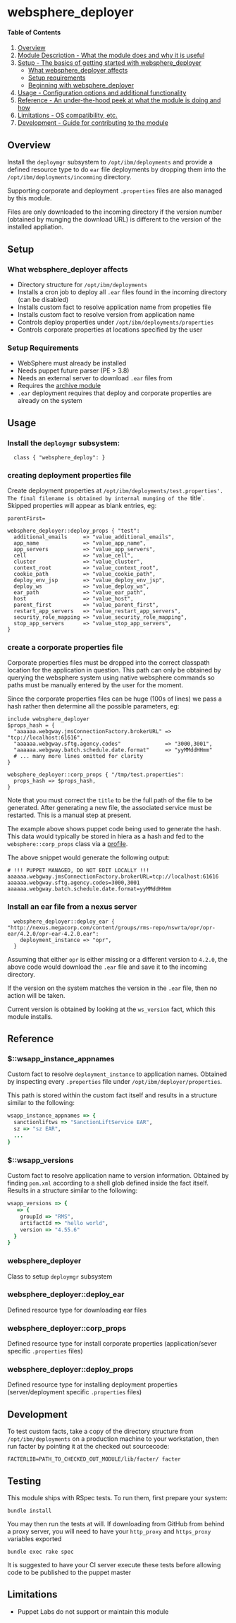 # websphere_deployer

#### Table of Contents

1. [Overview](#overview)
2. [Module Description - What the module does and why it is useful](#module-description)
3. [Setup - The basics of getting started with websphere_deployer](#setup)
    * [What websphere_deployer affects](#what-websphere_deployer-affects)
    * [Setup requirements](#setup-requirements)
    * [Beginning with websphere_deployer](#beginning-with-websphere_deployer)
4. [Usage - Configuration options and additional functionality](#usage)
5. [Reference - An under-the-hood peek at what the module is doing and how](#reference)
5. [Limitations - OS compatibility, etc.](#limitations)
6. [Development - Guide for contributing to the module](#development)

## Overview

Install the `deploymgr` subsystem to `/opt/ibm/deployments` and provide a 
defined resource type to do `ear` file deployments by dropping them into the
`/opt/ibm/deployments/incomming` directory.

Supporting corporate and deployment `.properties` files are also managed by
this module.

Files are only downloaded to the incoming directory if the version number
(obtained by munging the download URL) is different to the version of the
installed appliation.

## Setup

### What websphere_deployer affects

* Directory structure for `/opt/ibm/deployments`
* Installs a cron job to deploy all `.ear` files found in the incoming
  directory (can be disabled)
* Installs custom fact to resolve application name from propeties file
* Installs custom fact to resolve version from application name
* Controls deploy properties under `/opt/ibm/deployments/properties`
* Controls corporate properties at locations specified by the user

### Setup Requirements

* WebSphere must already be installed
* Needs puppet future parser (PE > 3.8)
* Needs an external server to download `.ear` files from
* Requires the [archive module](https://github.com/puppet-community/puppet-archive)
* `.ear` deployment requires that deploy and corporate properties are already
  on the system

## Usage

### Install the `deploymgr` subsystem:
```puppet
  class { "websphere_deploy": }
```

### creating deployment properties file
Create deployment properties at `/opt/ibm/deployments/test.properties'.  The
final filename is obtained by internal munging of the `title`.  Skipped
properties will appear as blank entries, eg:

```properties
parentFirst=
```

```puppet
websphere_deployer::deploy_props { "test": 
  additional_emails     => "value_additional_emails",
  app_name              => "value_app_name",
  app_servers           => "value_app_servers",
  cell                  => "value_cell",
  cluster               => "value_cluster",
  context_root          => "value_context_root",
  cookie_path           => "value_cookie_path",
  deploy_env_jsp        => "value_deploy_env_jsp",
  deploy_ws             => "value_deploy_ws",
  ear_path              => "value_ear_path",
  host                  => "value_host",
  parent_first          => "value_parent_first",
  restart_app_servers   => "value_restart_app_servers",
  security_role_mapping => "value_security_role_mapping",
  stop_app_servers      => "value_stop_app_servers",
}
```

### create a corporate properties file
Corporate properties files must be dropped into the correct classpath location
for the application in question.  This path can only be obtained by querying 
the websphere system using native websphere commands so paths must be manually
entered by the user for the moment.

Since the corporate properties files can be huge (100s of lines) we pass a hash
rather then determine all the possible parameters, eg:

```puppet
include websphere_deployer
$props_hash = {
  "aaaaaa.webgway.jmsConnectionFactory.brokerURL" => "tcp://localhost:61616",
  "aaaaaa.webgway.sftg.agency.codes"              => "3000,3001",
  "aaaaaa.webgway.batch.schedule.date.format"     => "yyMMddHHmm"
  # ... many more lines omitted for clarity
}

websphere_deployer::corp_props { "/tmp/test.properties":
  props_hash => $props_hash,
}

```
Note that you must correct the `title` to be the full path of the file to be 
generated.  After generating a new file, the associated service must be 
restarted.  This is a manual step at present.  

The example above shows puppet code being used to generate the hash.  This
data would typically be stored in hiera as a hash and fed to the 
`websphere::corp_props` class via a [profile](http://garylarizza.com/blog/2014/02/17/puppet-workflow-part-2/).

The above snippet would generate the following output:
```properties
# !!! PUPPET MANAGED, DO NOT EDIT LOCALLY !!!
aaaaaa.webgway.jmsConnectionFactory.brokerURL=tcp://localhost:61616
aaaaaa.webgway.sftg.agency.codes=3000,3001
aaaaaa.webgway.batch.schedule.date.format=yyMMddHHmm
```

### Install an ear file from a nexus server

```puppet
  websphere_deployer::deploy_ear { "http://nexus.megacorp.com/content/groups/rms-repo/nswrta/opr/opr-ear/4.2.0/opr-ear-4.2.0.ear":
    deployment_instance => "opr",
  }
```

Assuming that either `opr` is either missing or a different version to `4.2.0`,
the above code would download the `.ear` file and save it to the incoming 
directory.

If the version on the system matches the version in the `.ear` file, then no
action will be taken.

Current version is obtained by looking at the `ws_version` fact, which this
module installs.

## Reference

### $::wsapp_instance_appnames
Custom fact to resolve `deployment_instance` to application names.  Obtained
by inspecting every `.properties` file under `/opt/ibm/deployer/properties`.

This path is stored within the custom fact itself and results in a structure
similar to the following:
```ruby
wsapp_instance_appnames => {
  sanctionliftws => "SanctionLiftService EAR",
  sz => "sz EAR",
  ...
}
```

### $::wsapp_versions
Custom fact to resolve application name to version information.  Obtained by 
finding `pom.xml` according to a shell glob defined inside the fact itself.
Results in a structure similar to the following:
```ruby 
wsapp_versions => {
   => {
    groupId => "RMS",
    artifactId => "hello world",
    version => "4.55.6"
  }
}
```

### websphere_deployer
Class to setup `deploymgr` subsystem

### websphere_deployer::deploy_ear
Defined resource type for downloading ear files

### websphere_deployer::corp_props
Defined resource type for install corporate properties (application/sever
specific `.properties` files)

### websphere_deployer::deploy_props
Defined resource type for installing deployment properties (server/deployment
specific `.properties` files)

## Development
To test custom facts, take a copy of the directory structure from
`/opt/ibm/deployments` on a production machine to your workstation, then run
facter by pointing it at the checked out sourcecode:
```shell
FACTERLIB=PATH_TO_CHECKED_OUT_MODULE/lib/facter/ facter
```

## Testing
This module ships with RSpec tests.  To run them, first prepare your system:
```shell
bundle install
```

You may then run the tests at will.  If downloading from GitHub from behind a
proxy server, you will need to have your `http_proxy` and `https_proxy` 
variables exported
```shell
bundle exec rake spec
```

It is suggested to have your CI server execute these tests before allowing code
to be published to the puppet master

## Limitations
* Puppet Labs do not support or maintain this module
